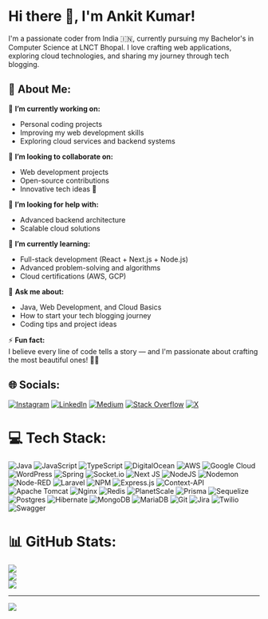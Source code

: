 
# Hi there 👋, I'm Ankit Kumar!

I'm a passionate coder from India 🇮🇳, currently pursuing my Bachelor's in Computer Science at LNCT Bhopal. I love crafting web applications, exploring cloud technologies, and sharing my journey through tech blogging.

## 💫 About Me:

🔭 **I’m currently working on:**  
- Personal coding projects  
- Improving my web development skills  
- Exploring cloud services and backend systems  

👯 **I’m looking to collaborate on:**  
- Web development projects  
- Open-source contributions  
- Innovative tech ideas 🚀  

🤝 **I’m looking for help with:**  
- Advanced backend architecture  
- Scalable cloud solutions  

🌱 **I’m currently learning:**  
- Full-stack development (React + Next.js + Node.js)  
- Advanced problem-solving and algorithms  
- Cloud certifications (AWS, GCP)  

💬 **Ask me about:**  
- Java, Web Development, and Cloud Basics  
- How to start your tech blogging journey  
- Coding tips and project ideas  

⚡ **Fun fact:**  
I believe every line of code tells a story — and I'm passionate about crafting the most beautiful ones! 📜✨


## 🌐 Socials:
[![Instagram](https://img.shields.io/badge/Instagram-%23E4405F.svg?logo=Instagram&logoColor=white)](https://instagram.com/ankitkr_04) [![LinkedIn](https://img.shields.io/badge/LinkedIn-%230077B5.svg?logo=linkedin&logoColor=white)](https://linkedin.com/in/ankit-kumar-2143412a3) [![Medium](https://img.shields.io/badge/Medium-12100E?logo=medium&logoColor=white)](https://medium.com/@ak0182274) [![Stack Overflow](https://img.shields.io/badge/-Stackoverflow-FE7A16?logo=stack-overflow&logoColor=white)](https://stackoverflow.com/users/30379261) [![X](https://img.shields.io/badge/X-black.svg?logo=X&logoColor=white)](https://x.com/AnkitKr_04) 

# 💻 Tech Stack:
![Java](https://img.shields.io/badge/java-%23ED8B00.svg?style=for-the-badge&logo=openjdk&logoColor=white) ![JavaScript](https://img.shields.io/badge/javascript-%23323330.svg?style=for-the-badge&logo=javascript&logoColor=%23F7DF1E) ![TypeScript](https://img.shields.io/badge/typescript-%23007ACC.svg?style=for-the-badge&logo=typescript&logoColor=white) ![DigitalOcean](https://img.shields.io/badge/DigitalOcean-%230167ff.svg?style=for-the-badge&logo=digitalOcean&logoColor=white) ![AWS](https://img.shields.io/badge/AWS-%23FF9900.svg?style=for-the-badge&logo=amazon-aws&logoColor=white) ![Google Cloud](https://img.shields.io/badge/GoogleCloud-%234285F4.svg?style=for-the-badge&logo=google-cloud&logoColor=white) ![WordPress](https://img.shields.io/badge/WordPress-%23117AC9.svg?style=for-the-badge&logo=WordPress&logoColor=white) ![Spring](https://img.shields.io/badge/spring-%236DB33F.svg?style=for-the-badge&logo=spring&logoColor=white) ![Socket.io](https://img.shields.io/badge/Socket.io-black?style=for-the-badge&logo=socket.io&badgeColor=010101) ![Next JS](https://img.shields.io/badge/Next-black?style=for-the-badge&logo=next.js&logoColor=white) ![NodeJS](https://img.shields.io/badge/node.js-6DA55F?style=for-the-badge&logo=node.js&logoColor=white) ![Nodemon](https://img.shields.io/badge/NODEMON-%23323330.svg?style=for-the-badge&logo=nodemon&logoColor=%BBDEAD) ![Node-RED](https://img.shields.io/badge/Node--RED-%238F0000.svg?style=for-the-badge&logo=node-red&logoColor=white) ![Laravel](https://img.shields.io/badge/laravel-%23FF2D20.svg?style=for-the-badge&logo=laravel&logoColor=white) ![NPM](https://img.shields.io/badge/NPM-%23CB3837.svg?style=for-the-badge&logo=npm&logoColor=white) ![Express.js](https://img.shields.io/badge/express.js-%23404d59.svg?style=for-the-badge&logo=express&logoColor=%2361DAFB) ![Context-API](https://img.shields.io/badge/Context--Api-000000?style=for-the-badge&logo=react) ![Apache Tomcat](https://img.shields.io/badge/apache%20tomcat-%23F8DC75.svg?style=for-the-badge&logo=apache-tomcat&logoColor=black) ![Nginx](https://img.shields.io/badge/nginx-%23009639.svg?style=for-the-badge&logo=nginx&logoColor=white) ![Redis](https://img.shields.io/badge/redis-%23DD0031.svg?style=for-the-badge&logo=redis&logoColor=white) ![PlanetScale](https://img.shields.io/badge/planetscale-%23000000.svg?style=for-the-badge&logo=planetscale&logoColor=white) ![Prisma](https://img.shields.io/badge/Prisma-3982CE?style=for-the-badge&logo=Prisma&logoColor=white) ![Sequelize](https://img.shields.io/badge/Sequelize-52B0E7?style=for-the-badge&logo=Sequelize&logoColor=white) ![Postgres](https://img.shields.io/badge/postgres-%23316192.svg?style=for-the-badge&logo=postgresql&logoColor=white) ![Hibernate](https://img.shields.io/badge/Hibernate-59666C?style=for-the-badge&logo=Hibernate&logoColor=white) ![MongoDB](https://img.shields.io/badge/MongoDB-%234ea94b.svg?style=for-the-badge&logo=mongodb&logoColor=white) ![MariaDB](https://img.shields.io/badge/MariaDB-003545?style=for-the-badge&logo=mariadb&logoColor=white) ![Git](https://img.shields.io/badge/git-%23F05033.svg?style=for-the-badge&logo=git&logoColor=white) ![Jira](https://img.shields.io/badge/jira-%230A0FFF.svg?style=for-the-badge&logo=jira&logoColor=white) ![Twilio](https://img.shields.io/badge/Twilio-F22F46?style=for-the-badge&logo=Twilio&logoColor=white) ![Swagger](https://img.shields.io/badge/-Swagger-%23Clojure?style=for-the-badge&logo=swagger&logoColor=white)
# 📊 GitHub Stats:
![](https://github-readme-stats.vercel.app/api?username=ankitkr-04&theme=vue-dark&hide_border=false&include_all_commits=true&count_private=true)<br/>
![](https://nirzak-streak-stats.vercel.app/?user=ankitkr-04&theme=vue-dark&hide_border=false)<br/>
![](https://github-readme-stats.vercel.app/api/top-langs/?username=ankitkr-04&theme=vue-dark&hide_border=false&include_all_commits=true&count_private=true&layout=compact)

---
[![](https://visitcount.itsvg.in/api?id=ankitkr-04&icon=0&color=0)](https://visitcount.itsvg.in)

<!-- Proudly created with GPRM ( https://gprm.itsvg.in ) -->
